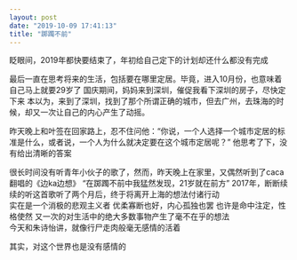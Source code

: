 ```yaml
---
layout: post
date: "2019-10-09 17:41:13"
title: "踯躅不前"
---
```



眨眼间，2019年都快要结束了，年初给自己定下的计划却还什么都没有完成

最后一直在思考将来的生活，包括要在哪里定居。毕竟，进入10月份，也意味着自己马上就要29岁了
国庆期间，妈妈来到深圳，催促我看下深圳的房子，尽快定下来
本以为，来到了深圳，找到了那个所谓正确的城市，但去广州，去珠海的时候，却又一次让自己的内心产生了动摇。

昨天晚上和叶签在回家路上，忍不住问他：“你说，一个人选择一个城市定居的标准是什么，或者说，一个人为什么就决定要在这个城市定居呢？”
他思考了下，没有给出清晰的答案

很长时间没有听青年小伙子的歌了，然而，昨天晚上在家里，又偶然听到了caca翻唱的《边ka边想》
“在踯躅不前中我猛然发现，21岁就在前方”
2017年，断断续续的听这首歌听了两个月后，终于将离开上海的想法付诸行动
<br>
实在是一个消极的悲观主义者
优柔寡断也好，内心孤独也罢
也许是命中注定，性格使然
又一次的对生活中的绝大多数事物产生了毫不在乎的想法
<br>
今天和朱诗怡讲，就像行尸走肉般毫无感情的活着

其实，对这个世界也是没有感情的

